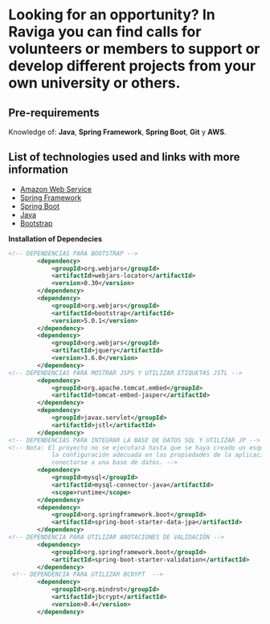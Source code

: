 # Looking for an opportunity? In Raviga you can find calls for volunteers or members to support or develop different projects from your own university or others.

## Pre-requirements

Knowledge of: **Java**, **Spring Framework**, **Spring Boot**, **Git** y **AWS**.

## List of technologies used and links with more information
- [Amazon Web Service](https://aws.amazon.com/) 
- [Spring Framework](https://spring.io/projects/spring-framework) 
- [Spring Boot](https://spring.io/projects/spring-boot) 
- [Java](https://www.java.com/es/) 
- [Bootstrap](https://getbootstrap.com/) 

**Installation of Dependecies**
```xml
<!-- DEPENDENCIAS PARA BOOTSTRAP -->
        <dependency>
            <groupId>org.webjars</groupId>
            <artifactId>webjars-locator</artifactId>
            <version>0.30</version>
        </dependency>
        <dependency>
            <groupId>org.webjars</groupId>
            <artifactId>bootstrap</artifactId>
            <version>5.0.1</version>
        </dependency>
        <dependency>
            <groupId>org.webjars</groupId>
            <artifactId>jquery</artifactId>
            <version>3.6.0</version>
        </dependency>
<!-- DEPENDENCIAS PARA MOSTRAR JSPS Y UTILIZAR ETIQUETAS JSTL -->
        <dependency>
            <groupId>org.apache.tomcat.embed</groupId>
            <artifactId>tomcat-embed-jasper</artifactId>
        </dependency>
        <dependency>
            <groupId>javax.servlet</groupId>
            <artifactId>jstl</artifactId>
        </dependency>
<!-- DEPENDENCIAS PARA INTEGRAR LA BASE DE DATOS SQL Y UTILIZAR JP -->
<!-- Nota: El proyecto no se ejecutará hasta que se haya creado un esquema y  
            la configuración adecuada en las propiedades de la aplicación está presente para 
            conectarse a una base de datos. -->
        <dependency>
            <groupId>mysql</groupId>
            <artifactId>mysql-connector-java</artifactId>
            <scope>runtime</scope>
        </dependency>
        <dependency>
            <groupId>org.springframework.boot</groupId>
            <artifactId>spring-boot-starter-data-jpa</artifactId>
        </dependency>
<!-- DEPENDENCIA PARA UTILIZAR ANOTACIONES DE VALIDACIÓN -->
        <dependency>
            <groupId>org.springframework.boot</groupId>
            <artifactId>spring-boot-starter-validation</artifactId>
        </dependency>
 <!-- DEPENDENCIA PARA UTILIZAR BCRYPT  -->
        <dependency>
            <groupId>org.mindrot</groupId>
            <artifactId>jbcrypt</artifactId>
            <version>0.4</version>
        </dependency>
```

